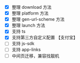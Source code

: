 - [x] 整理 download 方法
- [x] 整理 platform 方法
- [x] 整理 gen-url-scheme 方法
- [x] 整理 launch 方法
- [x] 支持 ts
- [x] 支持第三方自定义配置 【支付宝】
- [ ] 支持 js-sdk
- [ ] 支持 app-links
- [ ] 中间页迁移，兼容找靓机
